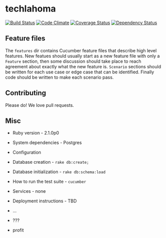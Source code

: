 # techlahoma

[![Build Status](https://travis-ci.org/techlahoma/techlahoma.png?branch=master)](https://travis-ci.org/techlahoma/techlahoma)
[![Code Climate](https://codeclimate.com/repos/52f48b37695680575a0062d4/badges/740ac521c17011d57196/gpa.png)](https://codeclimate.com/repos/52f48b37695680575a0062d4/feed)
[![Coverage Status](https://coveralls.io/repos/techlahoma/techlahoma/badge.png)](https://coveralls.io/r/techlahoma/techlahoma)
[![Dependency Status](https://gemnasium.com/techlahoma/techlahoma.png)](https://gemnasium.com/techlahoma/techlahoma)


## Feature files

The `features` dir contains Cucumber feature files that describe high level features.  New featues 
should usually start as a new feature file with only a `Feature` section, then some discussion 
should take place to reach agreement about exactly what the new feature is.  `Scenario` sections should
be written for each use case or edge case that can be identified.  Finally code should be written to 
make each scenario pass.

## Contributing

Please do!  We love pull requests.

## Misc

* Ruby version - 2.1.0p0

* System dependencies - Postgres

* Configuration

* Database creation - `rake db:create;`

* Database initialization - `rake db:schema:load`

* How to run the test suite - `cucumber`

* Services - none

* Deployment instructions - TBD

* ...

* ???

* profit

